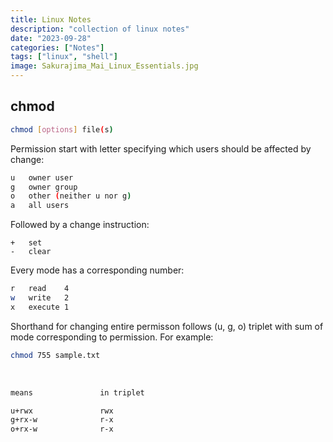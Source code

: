 ```yaml
---
title: Linux Notes
description: "collection of linux notes"
date: "2023-09-28"
categories: ["Notes"]
tags: ["linux", "shell"]
image: Sakurajima_Mai_Linux_Essentials.jpg
---
```


## chmod

```bash
chmod [options] file(s)
```

Permission start with letter specifying which users should be affected by change:

```bash
u   owner user
g   owner group
o   other (neither u nor g)
a   all users
```

Followed by a change instruction:

```bas
+   set
-   clear
```

Every mode has a corresponding number:

```bash
r   read    4
w   write   2
x   execute 1
```

Shorthand for changing entire permisson follows (u, g, o) triplet with sum of mode corresponding to permission. For example:

```bash
chmod 755 sample.txt
```

<br>

```bash
means               in triplet

u+rwx               rwx
g+rx-w              r-x
o+rx-w              r-x
```
